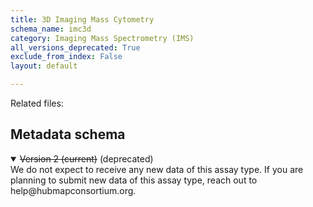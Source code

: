 ```yaml
---
title: 3D Imaging Mass Cytometry
schema_name: imc3d
category: Imaging Mass Spectrometry (IMS)
all_versions_deprecated: True
exclude_from_index: False
layout: default

---
```


Related files:





## Metadata schema


<details markdown="1" open="true"><summary><s>Version 2 (current)</s> (deprecated)</summary>
We do not expect to receive any new data of this assay type.
If you are planning to submit new data of this assay type, reach out to help@hubmapconsortium.org.
</details>



<br>

